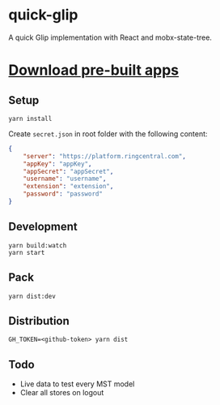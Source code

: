 # quick-glip

A quick Glip implementation with React and mobx-state-tree.


# [Download pre-built apps](https://github.com/tylerlong/quick-glip/releases)


## Setup

```
yarn install
```

Create `secret.json` in root folder with the following content:

```json
{
    "server": "https://platform.ringcentral.com",
    "appKey": "appKey",
    "appSecret": "appSecret",
    "username": "username",
    "extension": "extension",
    "password": "password"
}
```


## Development

```
yarn build:watch
yarn start
```


## Pack

```
yarn dist:dev
```


## Distribution

```
GH_TOKEN=<github-token> yarn dist
```


## Todo

- Live data to test every MST model
- Clear all stores on logout

